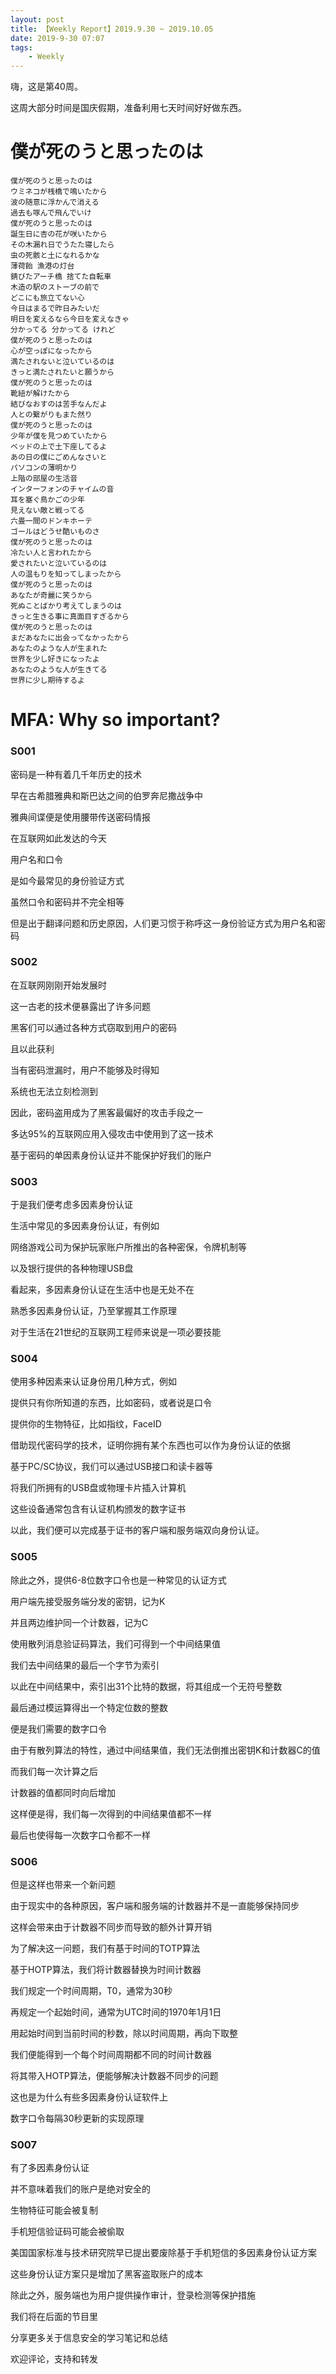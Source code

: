 ```yaml
---
layout: post
title: 【Weekly Report】2019.9.30 ~ 2019.10.05
date: 2019-9-30 07:07
tags:
    - Weekly
---
```


嗨，这是第40周。

这周大部分时间是国庆假期，准备利用七天时间好好做东西。

# 僕が死のうと思ったのは

```
僕が死のうと思ったのは
ウミネコが桟橋で鳴いたから
波の随意に浮かんで消える
過去も啄んで飛んでいけ
僕が死のうと思ったのは
誕生日に杏の花が咲いたから
その木漏れ日でうたた寝したら
虫の死骸と土になれるかな
薄荷飴 漁港の灯台
錆びたアーチ橋 捨てた自転車
木造の駅のストーブの前で
どこにも旅立てない心
今日はまるで昨日みたいだ
明日を変えるなら今日を変えなきゃ
分かってる 分かってる けれど
僕が死のうと思ったのは
心が空っぽになったから
満たされないと泣いているのは
きっと満たされたいと願うから
僕が死のうと思ったのは
靴紐が解けたから
結びなおすのは苦手なんだよ
人との繋がりもまた然り
僕が死のうと思ったのは
少年が僕を見つめていたから
ベッドの上で土下座してるよ
あの日の僕にごめんなさいと
パソコンの薄明かり
上階の部屋の生活音
インターフォンのチャイムの音
耳を塞ぐ鳥かごの少年
見えない敵と戦ってる
六畳一間のドンキホーテ
ゴールはどうせ酷いものさ
僕が死のうと思ったのは
冷たい人と言われたから
愛されたいと泣いているのは
人の温もりを知ってしまったから
僕が死のうと思ったのは
あなたが奇麗に笑うから
死ぬことばかり考えてしまうのは
きっと生きる事に真面目すぎるから
僕が死のうと思ったのは
まだあなたに出会ってなかったから
あなたのような人が生まれた
世界を少し好きになったよ
あなたのような人が生きてる
世界に少し期待するよ
```

# MFA: Why so important?

### S001

密码是一种有着几千年历史的技术

早在古希腊雅典和斯巴达之间的伯罗奔尼撒战争中

雅典间谍便是使用腰带传送密码情报

在互联网如此发达的今天

用户名和口令

是如今最常见的身份验证方式

虽然口令和密码并不完全相等

但是出于翻译问题和历史原因，人们更习惯于称呼这一身份验证方式为用户名和密码

### S002

在互联网刚刚开始发展时

这一古老的技术便暴露出了许多问题

黑客们可以通过各种方式窃取到用户的密码

且以此获利

当有密码泄漏时，用户不能够及时得知

系统也无法立刻检测到

因此，密码盗用成为了黑客最偏好的攻击手段之一

多达95%的互联网应用入侵攻击中使用到了这一技术

基于密码的单因素身份认证并不能保护好我们的账户

### S003

于是我们便考虑多因素身份认证

生活中常见的多因素身份认证，有例如

网络游戏公司为保护玩家账户所推出的各种密保，令牌机制等

以及银行提供的各种物理USB盘

看起来，多因素身份认证在生活中也是无处不在

熟悉多因素身份认证，乃至掌握其工作原理

对于生活在21世纪的互联网工程师来说是一项必要技能

### S004

使用多种因素来认证身份用几种方式，例如

提供只有你所知道的东西，比如密码，或者说是口令

提供你的生物特征，比如指纹，FaceID

借助现代密码学的技术，证明你拥有某个东西也可以作为身份认证的依据

基于PC/SC协议，我们可以通过USB接口和读卡器等

将我们所拥有的USB盘或物理卡片插入计算机

这些设备通常包含有认证机构颁发的数字证书

以此，我们便可以完成基于证书的客户端和服务端双向身份认证。

### S005

除此之外，提供6-8位数字口令也是一种常见的认证方式

用户端先接受服务端分发的密钥，记为K

并且两边维护同一个计数器，记为C

使用散列消息验证码算法，我们可得到一个中间结果值

我们去中间结果的最后一个字节为索引

以此在中间结果中，索引出31个比特的数据，将其组成一个无符号整数

最后通过模运算得出一个特定位数的整数

便是我们需要的数字口令

由于有散列算法的特性，通过中间结果值，我们无法倒推出密钥K和计数器C的值

而我们每一次计算之后

计数器的值都同时向后增加

这样便是得，我们每一次得到的中间结果值都不一样

最后也使得每一次数字口令都不一样

### S006

但是这样也带来一个新问题

由于现实中的各种原因，客户端和服务端的计数器并不是一直能够保持同步

这样会带来由于计数器不同步而导致的额外计算开销

为了解决这一问题，我们有基于时间的TOTP算法

基于HOTP算法，我们将计数器替换为时间计数器

我们规定一个时间周期，T0，通常为30秒

再规定一个起始时间，通常为UTC时间的1970年1月1日

用起始时间到当前时间的秒数，除以时间周期，再向下取整

我们便能得到一个每个时间周期都不同的时间计数器

将其带入HOTP算法，便能够解决计数器不同步的问题

这也是为什么有些多因素身份认证软件上

数字口令每隔30秒更新的实现原理

### S007

有了多因素身份认证

并不意味着我们的账户是绝对安全的

生物特征可能会被复制

手机短信验证码可能会被偷取

美国国家标准与技术研究院早已提出要废除基于手机短信的多因素身份认证方案

这些身份认证方案只是增加了黑客盗取账户的成本

除此之外，服务端也为用户提供操作审计，登录检测等保护措施

我们将在后面的节目里

分享更多关于信息安全的学习笔记和总结

欢迎评论，支持和转发